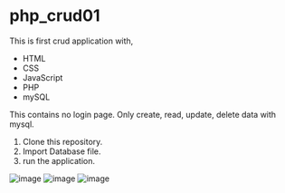 # php_crud01

This is first crud application with,
- HTML
- CSS
- JavaScript
- PHP
- mySQL

This contains no login page. Only create, read, update, delete data with mysql.

1. Clone this repository.
2. Import Database file.
3. run the application.

![image](https://user-images.githubusercontent.com/40564817/74609838-fc755d80-5113-11ea-970f-4af1b324f24e.png)
![image](https://user-images.githubusercontent.com/40564817/74609891-89201b80-5114-11ea-98ec-bdcb3f412687.png)
![image](https://user-images.githubusercontent.com/40564817/74609905-a6ed8080-5114-11ea-91ba-f60c0c80a9b9.png)
